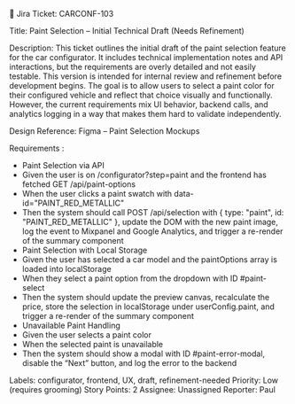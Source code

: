 📝 Jira Ticket: CARCONF-103

Title: Paint Selection – Initial Technical Draft (Needs Refinement)

Description:
This ticket outlines the initial draft of the paint selection feature for the car configurator. It includes technical implementation notes and API interactions, but the requirements are overly detailed and not easily testable. This version is intended for internal review and refinement before development begins.
The goal is to allow users to select a paint color for their configured vehicle and reflect that choice visually and functionally. However, the current requirements mix UI behavior, backend calls, and analytics logging in a way that makes them hard to validate independently.

Design Reference:
Figma – Paint Selection Mockups

Requirements :
- Paint Selection via API
- Given the user is on /configurator?step=paint and the frontend has fetched GET /api/paint-options
- When the user clicks a paint swatch with data-id="PAINT_RED_METALLIC"
- Then the system should call POST /api/selection with { type: "paint", id: "PAINT_RED_METALLIC" }, update the DOM with the new paint image, log the event to Mixpanel and Google Analytics, and trigger a re-render of the summary component
- Paint Selection with Local Storage
- Given the user has selected a car model and the paintOptions array is loaded into localStorage
- When they select a paint option from the dropdown with ID #paint-select
- Then the system should update the preview canvas, recalculate the price, store the selection in localStorage under userConfig.paint, and trigger a re-render of the summary component
- Unavailable Paint Handling
- Given the user selects a paint color
- When the selected paint is unavailable
- Then the system should show a modal with ID #paint-error-modal, disable the “Next” button, and log the error to the backend

Labels:
configurator, frontend, UX, draft, refinement-needed
Priority:
Low (requires grooming)
Story Points:
2
Assignee:
Unassigned
Reporter:
Paul
